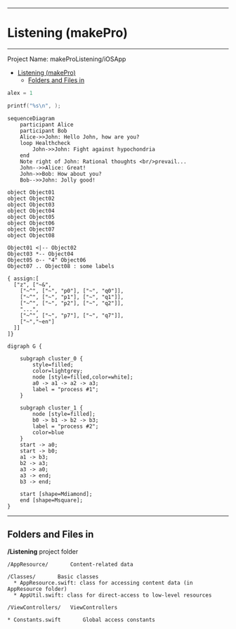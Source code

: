 ----------------------
# Listening (makePro) #
----------------------

Project Name: makeProListening/iOSApp

<!-- toc orderedList:0 depthFrom:1 depthTo:6 -->

- [Listening (makePro)](#listening-makepro)
	- [Folders and Files in](#folders-and-files-in)

<!-- tocstop -->

``` python
alex = 1
```

``` c
printf("%s\n", );
```

``` {mermaid}
sequenceDiagram
    participant Alice
    participant Bob
    Alice->>John: Hello John, how are you?
    loop Healthcheck
        John->>John: Fight against hypochondria
    end
    Note right of John: Rational thoughts <br/>prevail...
    John-->>Alice: Great!
    John->>Bob: How about you?
    Bob-->>John: Jolly good!
```

```{plantuml}
object Object01
object Object02
object Object03
object Object04
object Object05
object Object06
object Object07
object Object08

Object01 <|-- Object02
Object03 *-- Object04
Object05 o-- "4" Object06
Object07 .. Object08 : some labels
```

``` {wavedrom}
{ assign:[
  ["z", ["~&",
    ["~^", ["~", "p0"], ["~", "q0"]],
    ["~^", ["~", "p1"], ["~", "q1"]],
    ["~^", ["~", "p2"], ["~", "q2"]],
    "...",
    ["~^", ["~", "p7"], ["~", "q7"]],
    ["~","~en"]
  ]]
]}
```

``` {viz}
digraph G {

	subgraph cluster_0 {
		style=filled;
		color=lightgrey;
		node [style=filled,color=white];
		a0 -> a1 -> a2 -> a3;
		label = "process #1";
	}

	subgraph cluster_1 {
		node [style=filled];
		b0 -> b1 -> b2 -> b3;
		label = "process #2";
		color=blue
	}
	start -> a0;
	start -> b0;
	a1 -> b3;
	b2 -> a3;
	a3 -> a0;
	a3 -> end;
	b3 -> end;

	start [shape=Mdiamond];
	end [shape=Msquare];
}

```



----------------------
Folders and Files in
----------------------

**/Listening** project folder

	/AppResource/		Content-related data

	/Classes/		Basic classes
	  * AppResource.swift: class for accessing content data (in AppResource folder)
	  * AppUtil.swift: class for direct-access to low-level resources

	/ViewControllers/	ViewControllers

	* Constants.swift		Global access constants
